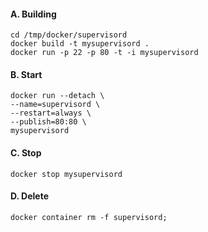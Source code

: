 #### A. Building
```
cd /tmp/docker/supervisord
docker build -t mysupervisord .
docker run -p 22 -p 80 -t -i mysupervisord
```




#### B. Start
```
docker run --detach \
--name=supervisord \
--restart=always \
--publish=80:80 \
mysupervisord
```


#### C. Stop
```
docker stop mysupervisord
```


#### D. Delete
```
docker container rm -f supervisord;
```

